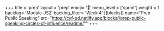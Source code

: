 +++
title = 'prep'
layout = 'prep'
emoji= '📝'
menu_level = ['sprint']
weight = 1
backlog= 'Module-JS2'
backlog_filter= 'Week 4'
[[blocks]]
name="Prep Public Speaking"
src="https://cyf-pd.netlify.app/blocks//prep-public-speaking-circles-of-influence/readme/""
+++
